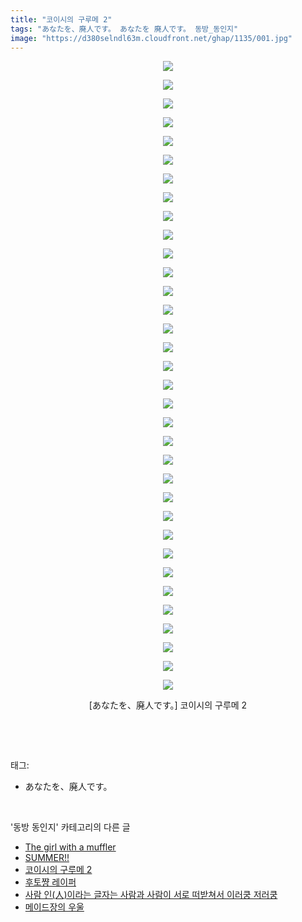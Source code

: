 ```yaml
---
title: "코이시의 구루메 2"
tags: "あなたを、廃人です。 あなたを 廃人です。 동방_동인지"
image: "https://d380selndl63m.cloudfront.net/ghap/1135/001.jpg"
---
```

<div class="article">
<p style="text-align: center; clear: none; float: none;"><img src="{{ site.imgserver5 }}/ghap/1135/001.jpg"/></p>
<p style="text-align: center; clear: none; float: none;"><img src="{{ site.imgserver5 }}/ghap/1135/002.jpg"/></p>
<p style="text-align: center; clear: none; float: none;"><img src="{{ site.imgserver5 }}/ghap/1135/003.jpg"/></p>
<p style="text-align: center; clear: none; float: none;"><img src="{{ site.imgserver5 }}/ghap/1135/004.jpg"/></p>
<p style="text-align: center; clear: none; float: none;"><img src="{{ site.imgserver5 }}/ghap/1135/005.jpg"/></p>
<p style="text-align: center; clear: none; float: none;"><img src="{{ site.imgserver5 }}/ghap/1135/006.jpg"/></p>
<p style="text-align: center; clear: none; float: none;"><img src="{{ site.imgserver5 }}/ghap/1135/007.jpg"/></p>
<p style="text-align: center; clear: none; float: none;"><img src="{{ site.imgserver5 }}/ghap/1135/008.jpg"/></p>
<p style="text-align: center; clear: none; float: none;"><img src="{{ site.imgserver5 }}/ghap/1135/009.jpg"/></p>
<p style="text-align: center; clear: none; float: none;"><img src="{{ site.imgserver5 }}/ghap/1135/010.jpg"/></p>
<p style="text-align: center; clear: none; float: none;"><img src="{{ site.imgserver5 }}/ghap/1135/011.jpg"/></p>
<p style="text-align: center; clear: none; float: none;"><img src="{{ site.imgserver5 }}/ghap/1135/012.jpg"/></p>
<p style="text-align: center; clear: none; float: none;"><img src="{{ site.imgserver5 }}/ghap/1135/013.jpg"/></p>
<p style="text-align: center; clear: none; float: none;"><img src="{{ site.imgserver5 }}/ghap/1135/014.jpg"/></p>
<p style="text-align: center; clear: none; float: none;"><img src="{{ site.imgserver5 }}/ghap/1135/015.jpg"/></p>
<p style="text-align: center; clear: none; float: none;"><img src="{{ site.imgserver5 }}/ghap/1135/016.jpg"/></p>
<p style="text-align: center; clear: none; float: none;"><img src="{{ site.imgserver5 }}/ghap/1135/017.jpg"/></p>
<p style="text-align: center; clear: none; float: none;"><img src="{{ site.imgserver5 }}/ghap/1135/018.jpg"/></p>
<p style="text-align: center; clear: none; float: none;"><img src="{{ site.imgserver5 }}/ghap/1135/019.jpg"/></p>
<p style="text-align: center; clear: none; float: none;"><img src="{{ site.imgserver5 }}/ghap/1135/020.jpg"/></p>
<p style="text-align: center; clear: none; float: none;"><img src="{{ site.imgserver5 }}/ghap/1135/021.jpg"/></p>
<p style="text-align: center; clear: none; float: none;"><img src="{{ site.imgserver5 }}/ghap/1135/022.jpg"/></p>
<p style="text-align: center; clear: none; float: none;"><img src="{{ site.imgserver5 }}/ghap/1135/023.jpg"/></p>
<p style="text-align: center; clear: none; float: none;"><img src="{{ site.imgserver5 }}/ghap/1135/024.jpg"/></p>
<p style="text-align: center; clear: none; float: none;"><img src="{{ site.imgserver5 }}/ghap/1135/025.jpg"/></p>
<p style="text-align: center; clear: none; float: none;"><img src="{{ site.imgserver5 }}/ghap/1135/026.jpg"/></p>
<p style="text-align: center; clear: none; float: none;"><img src="{{ site.imgserver5 }}/ghap/1135/027.jpg"/></p>
<p style="text-align: center; clear: none; float: none;"><img src="{{ site.imgserver5 }}/ghap/1135/028.jpg"/></p>
<p style="text-align: center; clear: none; float: none;"><img src="{{ site.imgserver5 }}/ghap/1135/029.jpg"/></p>
<p style="text-align: center; clear: none; float: none;"><img src="{{ site.imgserver5 }}/ghap/1135/030.jpg"/></p>
<p style="text-align: center; clear: none; float: none;"><img src="{{ site.imgserver5 }}/ghap/1135/031.jpg"/></p>
<p style="text-align: center; clear: none; float: none;"><img src="{{ site.imgserver5 }}/ghap/1135/032.jpg"/></p>
<p style="text-align: center; clear: none; float: none;"><img src="{{ site.imgserver5 }}/ghap/1135/033.jpg"/></p>
<p style="text-align: center; clear: none; float: none;"><img src="{{ site.imgserver5 }}/ghap/1135/034.jpg"/></p>
<p style="text-align: center; clear: none; float: none;">[あなたを、廃人です。] 코이시의 구루메 2</p>
<p><br/></p>
</div><br/>
<div class="tagTrail">
<p>태그: </p>
<ul>
<li>あなたを、廃人です。</li>
</ul>
</div><br/>
<div class="another">
<p>'동방 동인지' 카테고리의 다른 글</p>
<ul>
<li><a href="/ghap_1137">The girl with a muffler</a></li>
<li><a href="/ghap_1136">SUMMER!!</a></li>
<li><a href="/ghap_1135">코이시의 구루메 2</a></li>
<li><a href="/ghap_1134">후토쨩 레이퍼</a></li>
<li><a href="/ghap_1133">사람 인(人)이라는 글자는 사람과 사람이 서로 떠받쳐서 이러쿵 저러쿵</a></li>
<li><a href="/ghap_1131">메이드장의 우울</a></li>
</ul>
</div><br/>
<div class="cb_module cb_fluid">
<div class="cb_wrt cb_profile">
</div><!-- commentList close -->
</div><br/>
